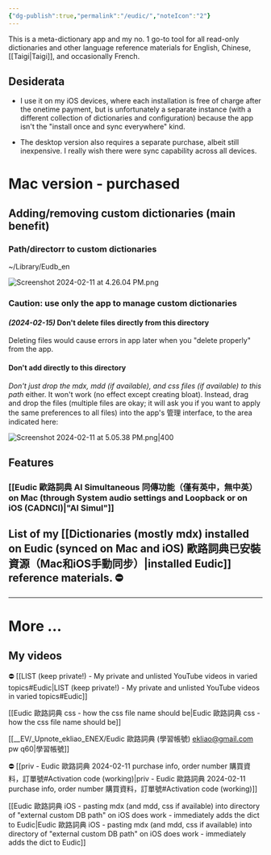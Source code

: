 ```yaml
---
{"dg-publish":true,"permalink":"/eudic/","noteIcon":"2"}
---
```


This is a meta-dictionary app and my no. 1 go-to tool for all read-only dictionaries and other language reference materials for English, Chinese, [[Taigi\|Taigi]], and occasionally French.
## Desiderata

- I use it on my iOS devices, where each installation is free of charge after the onetime payment, but is unfortunately a separate instance (with a different collection of dictionaries and configuration) because the app isn't the "install once and sync everywhere" kind.

- The desktop version also requires a separate purchase, albeit still inexpensive. I really wish there were sync capability across all devices.

# Mac version - purchased
## Adding/removing custom dictionaries (main benefit)
### Path/directorr to custom dictionaries

~/Library/Eudb_en

![Screenshot 2024-02-11 at 4.26.04 PM.png](/img/user/_attachments/_OB/Screenshot%202024-02-11%20at%204.26.04%20PM.png)
### Caution: use only the app to manage custom dictionaries
#### *(2024-02-15)* Don't delete files directly from this directory
Deleting files would cause errors in app later when you "delete properly" from the app.
#### Don't add directly to this directory
*Don't just drop the mdx, mdd (if available), and css files (if available) to this path* either. It won't work (no effect except creating bloat). Instead, drag and drop the files (multiple files are okay; it will ask you if you want to apply the same preferences to all files) into the app's 管理 interface, to the area indicated here:

![Screenshot 2024-02-11 at 5.05.38 PM.png|400](/img/user/_attachments/_OB/Screenshot%202024-02-11%20at%205.05.38%20PM.png)
## Features

### [[Eudic 歐路詞典 AI Simultaneous 同傳功能（僅有英中，無中英）on Mac (through System audio settings and Loopback or on iOS (CADNCI)\|"AI Simul"]]

## List of my [[Dictionaries (mostly mdx) installed on Eudic  (synced on Mac and iOS) 歐路詞典已安裝資源（Mac和iOS手動同步）\|installed Eudic]] reference materials. ⛔️

---
# More ...

## My videos
⛔️ [[LIST (keep private!) - My private and unlisted YouTube videos in varied topics#Eudic\|LIST (keep private!) - My private and unlisted YouTube videos in varied topics#Eudic]]

[[Eudic 歐路詞典 css - how the css file name should be\|Eudic 歐路詞典 css - how the css file name should be]]

[[__EV/_Upnote_ekliao_ENEX/Eudic 歐路詞典 (學習帳號) ekliao@gmail.com pw q60\|學習帳號]]

⛔️ [[priv - Eudic 歐路詞典 2024-02-11 purchase info, order number 購買資料，訂單號#Activation code (working)\|priv - Eudic 歐路詞典 2024-02-11 purchase info, order number 購買資料，訂單號#Activation code (working)]]

[[Eudic 歐路詞典 iOS - pasting mdx (and mdd, css if available) into directory of "external custom DB path" on iOS does work - immediately adds the dict to Eudic\|Eudic 歐路詞典 iOS - pasting mdx (and mdd, css if available) into directory of "external custom DB path" on iOS does work - immediately adds the dict to Eudic]]



